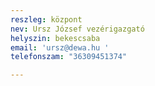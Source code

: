 ```yaml
---
reszleg: központ
nev: Ursz József vezérigazgató
helyszin: bekescsaba
email: 'ursz@dewa.hu '
telefonszam: "36309451374"

---
```

